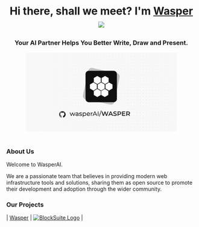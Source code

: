 <h1 align="center">Hi there, shall we meet? I'm <a href="https://wasper.app/" target="_blank">Wasper</a> 
<img src="https://github.com/blackcater/blackcater/raw/main/images/Hi.gif" height="32"/></h1>
<h3 align="center">Your AI Partner Helps You Better Write, Draw and Present.</h3>

<div align="center">
<img src="https://github.com/WasperAI/.github/blob/main/images/cover.png" width="400" alt="toEverything Logo" />
</div>

<h1 align="center"></h1>

### About Us

Welcome to WasperAI.

We are a passionate team that believes in providing modern web infrastructure tools and solutions, sharing them as open source to promote their development and adoption through the wider community.

### Our Projects


| [Wasper] | <a href="https://github.com/WasperAI/wasper" target="blank"><picture style="width: 500px"><source media="(prefers-color-scheme: light)" srcset="https://github.com/WasperAI/.github/blob/main/images/logomode.svg" /><source media="(prefers-color-scheme: dark)" srcset="https://github.com/WasperAI/.github/blob/main/images/logomode.svg" /><img src="images/blocksuite-light-mode.svg" width="500" alt="BlockSuite Logo" /></picture></a> |

[Wasper]: https://github.com/WasperAI/wasper
